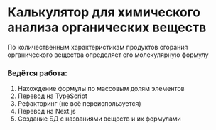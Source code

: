 # Калькулятор для химического анализа органических веществ
 
По количественным характеристикам продуктов сгорания органического вещества определяет его молекулярную формулу

### Ведётся работа:
1. Нахождение формулы по массовым долям элементов
2. Перевод на TypeScript 
3. Рефакторинг (не всё переиспользуется)
3. Перевод на Next.js
4. Создание БД с названиями веществ и их формулами